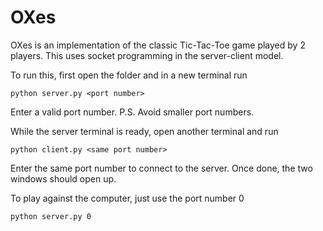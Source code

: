 # OXes

OXes is an implementation of the classic Tic-Tac-Toe game played by 2 players. This uses socket programming in the server-client model.

To run this, first open the folder and in a new terminal run

```
python server.py <port number>
```

Enter a valid port number. P.S. Avoid smaller port numbers.

While the server terminal is ready, open another terminal and run

```
python client.py <same port number>
```

Enter the same port number to connect to the server. Once done, the two windows should open up.

To play against the computer, just use the port number 0

```
python server.py 0
```
